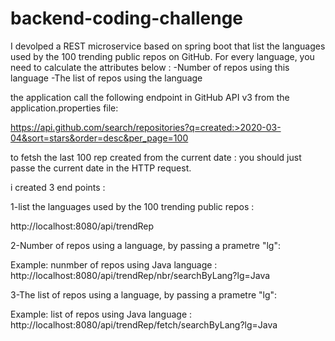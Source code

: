 # backend-coding-challenge

I devolped a REST microservice based on spring boot that list the languages used by the 100 trending public repos on GitHub.
    For every language, you need to calculate the attributes below :
        -Number of repos using this language
        -The list of repos using the language

the application call the following endpoint in GitHub API v3 from the application.properties file: 

https://api.github.com/search/repositories?q=created:>2020-03-04&sort=stars&order=desc&per_page=100

to fetsh the last 100 rep created from the current date : you should just passe the current date in the HTTP request. 


i created 3 end points :

1-list the languages used by the 100 trending public repos :

http://localhost:8080/api/trendRep

2-Number of repos using a language, by passing a prametre "lg":  

Example: nunmber of repos using Java language :
http://localhost:8080/api/trendRep/nbr/searchByLang?lg=Java

3-The list of repos using a language, by passing a prametre "lg":

Example: list of repos using Java language :
http://localhost:8080/api/trendRep/fetch/searchByLang?lg=Java



